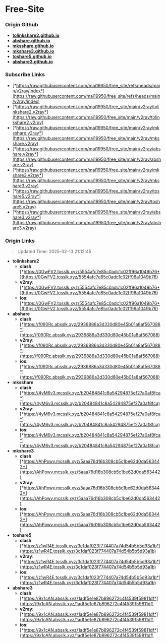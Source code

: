 # Free-Site

### Origin Github

- [**tolinkshare2.github.io**](https://github.com/tolinkshare2/tolinkshare2.github.io)
- [**abshare.github.io**](https://github.com/abshare/abshare.github.io)
- [**mksshare.github.io**](https://github.com/mksshare/mksshare.github.io)
- [**mkshare3.github.io**](https://github.com/mkshare3/mkshare3.github.io)
- [**toshare5.github.io**](https://github.com/toshare5/toshare5.github.io)
- [**abshare3.github.io**](https://github.com/abshare3/abshare3.github.io)

### Subscribe Links

- [*https://raw.githubusercontent.com/mai19950/free_site/refs/heads/main/v2ray/index*](https://raw.githubusercontent.com/mai19950/free_site/refs/heads/main/v2ray/index)
- [*https://raw.githubusercontent.com/mai19950/free_site/main/v2ray/tolinkshare2.v2ray*](https://raw.githubusercontent.com/mai19950/free_site/main/v2ray/tolinkshare2.v2ray)
- [*https://raw.githubusercontent.com/mai19950/free_site/main/v2ray/mksshare.v2ray*](https://raw.githubusercontent.com/mai19950/free_site/main/v2ray/mksshare.v2ray)
- [*https://raw.githubusercontent.com/mai19950/free_site/main/v2ray/abshare.v2ray*](https://raw.githubusercontent.com/mai19950/free_site/main/v2ray/abshare.v2ray)
- [*https://raw.githubusercontent.com/mai19950/free_site/main/v2ray/mkshare3.v2ray*](https://raw.githubusercontent.com/mai19950/free_site/main/v2ray/mkshare3.v2ray)
- [*https://raw.githubusercontent.com/mai19950/free_site/main/v2ray/toshare5.v2ray*](https://raw.githubusercontent.com/mai19950/free_site/main/v2ray/toshare5.v2ray)
- [*https://raw.githubusercontent.com/mai19950/free_site/main/v2ray/abshare3.v2ray*](https://raw.githubusercontent.com/mai19950/free_site/main/v2ray/abshare3.v2ray)

### Origin Links

> Updated Time: 2025-02-13 21:12:45

- **tolinkshare2**
  - **clash**: [*https://0GwFV2.tosslk.xyz/5554afc7e85c0adc1c02ff96a1049b76*](https://0GwFV2.tosslk.xyz/5554afc7e85c0adc1c02ff96a1049b76)
  - **v2ray**: [*https://0GwFV2.tosslk.xyz/5554afc7e85c0adc1c02ff96a1049b76*](https://0GwFV2.tosslk.xyz/5554afc7e85c0adc1c02ff96a1049b76)
  - **ios**: [*https://0GwFV2.tosslk.xyz/5554afc7e85c0adc1c02ff96a1049b76*](https://0GwFV2.tosslk.xyz/5554afc7e85c0adc1c02ff96a1049b76)
- **abshare**
  - **clash**: [*https://f090Rc.absslk.xyz/2936886a3d330d80e45b01a8af567088*](https://f090Rc.absslk.xyz/2936886a3d330d80e45b01a8af567088)
  - **v2ray**: [*https://f090Rc.absslk.xyz/2936886a3d330d80e45b01a8af567088*](https://f090Rc.absslk.xyz/2936886a3d330d80e45b01a8af567088)
  - **ios**: [*https://f090Rc.absslk.xyz/2936886a3d330d80e45b01a8af567088*](https://f090Rc.absslk.xyz/2936886a3d330d80e45b01a8af567088)
- **mksshare**
  - **clash**: [*https://4yM6v3.mcsslk.xyz/b20484841c8a54294875ef27a0af8fca*](https://4yM6v3.mcsslk.xyz/b20484841c8a54294875ef27a0af8fca)
  - **v2ray**: [*https://4yM6v3.mcsslk.xyz/b20484841c8a54294875ef27a0af8fca*](https://4yM6v3.mcsslk.xyz/b20484841c8a54294875ef27a0af8fca)
  - **ios**: [*https://4yM6v3.mcsslk.xyz/b20484841c8a54294875ef27a0af8fca*](https://4yM6v3.mcsslk.xyz/b20484841c8a54294875ef27a0af8fca)
- **mkshare3**
  - **clash**: [*https://AhPowv.mcsslk.xyz/5aaa76d16b308cb5c1be62d0da563442*](https://AhPowv.mcsslk.xyz/5aaa76d16b308cb5c1be62d0da563442)
  - **v2ray**: [*https://AhPowv.mcsslk.xyz/5aaa76d16b308cb5c1be62d0da563442*](https://AhPowv.mcsslk.xyz/5aaa76d16b308cb5c1be62d0da563442)
  - **ios**: [*https://AhPowv.mcsslk.xyz/5aaa76d16b308cb5c1be62d0da563442*](https://AhPowv.mcsslk.xyz/5aaa76d16b308cb5c1be62d0da563442)
- **toshare5**
  - **clash**: [*https://z1wR4E.tosslk.xyz/3c1daf023f774407a74d54b5b5d93a1b*](https://z1wR4E.tosslk.xyz/3c1daf023f774407a74d54b5b5d93a1b)
  - **v2ray**: [*https://z1wR4E.tosslk.xyz/3c1daf023f774407a74d54b5b5d93a1b*](https://z1wR4E.tosslk.xyz/3c1daf023f774407a74d54b5b5d93a1b)
  - **ios**: [*https://z1wR4E.tosslk.xyz/3c1daf023f774407a74d54b5b5d93a1b*](https://z1wR4E.tosslk.xyz/3c1daf023f774407a74d54b5b5d93a1b)
- **abshare3**
  - **clash**: [*https://9x1cAN.absslk.xyz/1adf5e1e87b896272c4f4539f59811df*](https://9x1cAN.absslk.xyz/1adf5e1e87b896272c4f4539f59811df)
  - **v2ray**: [*https://9x1cAN.absslk.xyz/1adf5e1e87b896272c4f4539f59811df*](https://9x1cAN.absslk.xyz/1adf5e1e87b896272c4f4539f59811df)
  - **ios**: [*https://9x1cAN.absslk.xyz/1adf5e1e87b896272c4f4539f59811df*](https://9x1cAN.absslk.xyz/1adf5e1e87b896272c4f4539f59811df)
